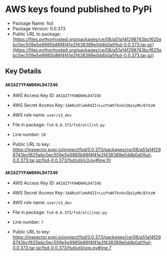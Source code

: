 # AWS keys found published to PyPi

* Package Name: fsd
* Package Version: 0.0.373
* Public URL to package: [https://files.pythonhosted.org/packages/ce/08/a51a14f298743bcf625ebc0ec509e5e9985b86f4f41e2f438389e0d4b0af/fsd-0.0.373.tar.gz](https://files.pythonhosted.org/packages/ce/08/a51a14f298743bcf625ebc0ec509e5e9985b86f4f41e2f438389e0d4b0af/fsd-0.0.373.tar.gz)

## Key Details

### `AKIAZ7YFAWD6HLD47Z4O`

* AWS Access Key ID: `AKIAZ7YFAWD6HLD47Z4O`
* AWS Secret Access Key: `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` 
* AWS role name: `user/s3_dev`
* File in package: `fsd-0.0.373/fsd/util/s3.py`
* Line number: `10`

* Public URL to key: https://inspector.pypi.io/project/fsd/0.0.373/packages/ce/08/a51a14f298743bcf625ebc0ec509e5e9985b86f4f41e2f438389e0d4b0af/fsd-0.0.373.tar.gz/fsd-0.0.373/fsd/util/s3.py#line.10



### `AKIAZ7YFAWD6HLD47Z4O`

* AWS Access Key ID: `AKIAZ7YFAWD6HLD47Z4O`
* AWS Secret Access Key: `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` 
* AWS role name: `user/s3_dev`
* File in package: `fsd-0.0.373/fsd/util/sqs.py`
* Line number: `7`

* Public URL to key: https://inspector.pypi.io/project/fsd/0.0.373/packages/ce/08/a51a14f298743bcf625ebc0ec509e5e9985b86f4f41e2f438389e0d4b0af/fsd-0.0.373.tar.gz/fsd-0.0.373/fsd/util/sqs.py#line.7


